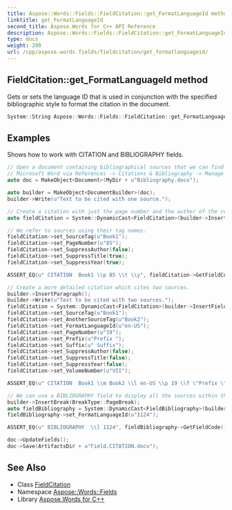 ```yaml
---
title: Aspose::Words::Fields::FieldCitation::get_FormatLanguageId method
linktitle: get_FormatLanguageId
second_title: Aspose.Words for C++ API Reference
description: Aspose::Words::Fields::FieldCitation::get_FormatLanguageId method. Gets or sets the language ID that is used in conjunction with the specified bibliographic style to format the citation in the document in C++.
type: docs
weight: 200
url: /cpp/aspose.words.fields/fieldcitation/get_formatlanguageid/
---
```

## FieldCitation::get_FormatLanguageId method


Gets or sets the language ID that is used in conjunction with the specified bibliographic style to format the citation in the document.

```cpp
System::String Aspose::Words::Fields::FieldCitation::get_FormatLanguageId()
```


## Examples



Shows how to work with CITATION and BIBLIOGRAPHY fields. 
```cpp
// Open a document containing bibliographical sources that we can find in
// Microsoft Word via References -> Citations & Bibliography -> Manage Sources.
auto doc = MakeObject<Document>(MyDir + u"Bibliography.docx");

auto builder = MakeObject<DocumentBuilder>(doc);
builder->Write(u"Text to be cited with one source.");

// Create a citation with just the page number and the author of the referenced book.
auto fieldCitation = System::DynamicCast<FieldCitation>(builder->InsertField(FieldType::FieldCitation, true));

// We refer to sources using their tag names.
fieldCitation->set_SourceTag(u"Book1");
fieldCitation->set_PageNumber(u"85");
fieldCitation->set_SuppressAuthor(false);
fieldCitation->set_SuppressTitle(true);
fieldCitation->set_SuppressYear(true);

ASSERT_EQ(u" CITATION  Book1 \\p 85 \\t \\y", fieldCitation->GetFieldCode());

// Create a more detailed citation which cites two sources.
builder->InsertParagraph();
builder->Write(u"Text to be cited with two sources.");
fieldCitation = System::DynamicCast<FieldCitation>(builder->InsertField(FieldType::FieldCitation, true));
fieldCitation->set_SourceTag(u"Book1");
fieldCitation->set_AnotherSourceTag(u"Book2");
fieldCitation->set_FormatLanguageId(u"en-US");
fieldCitation->set_PageNumber(u"19");
fieldCitation->set_Prefix(u"Prefix ");
fieldCitation->set_Suffix(u" Suffix");
fieldCitation->set_SuppressAuthor(false);
fieldCitation->set_SuppressTitle(false);
fieldCitation->set_SuppressYear(false);
fieldCitation->set_VolumeNumber(u"VII");

ASSERT_EQ(u" CITATION  Book1 \\m Book2 \\l en-US \\p 19 \\f \"Prefix \" \\s \" Suffix\" \\v VII", fieldCitation->GetFieldCode());

// We can use a BIBLIOGRAPHY field to display all the sources within the document.
builder->InsertBreak(BreakType::PageBreak);
auto fieldBibliography = System::DynamicCast<FieldBibliography>(builder->InsertField(FieldType::FieldBibliography, true));
fieldBibliography->set_FormatLanguageId(u"1124");

ASSERT_EQ(u" BIBLIOGRAPHY  \\l 1124", fieldBibliography->GetFieldCode());

doc->UpdateFields();
doc->Save(ArtifactsDir + u"Field.CITATION.docx");
```

## See Also

* Class [FieldCitation](../)
* Namespace [Aspose::Words::Fields](../../)
* Library [Aspose.Words for C++](../../../)
